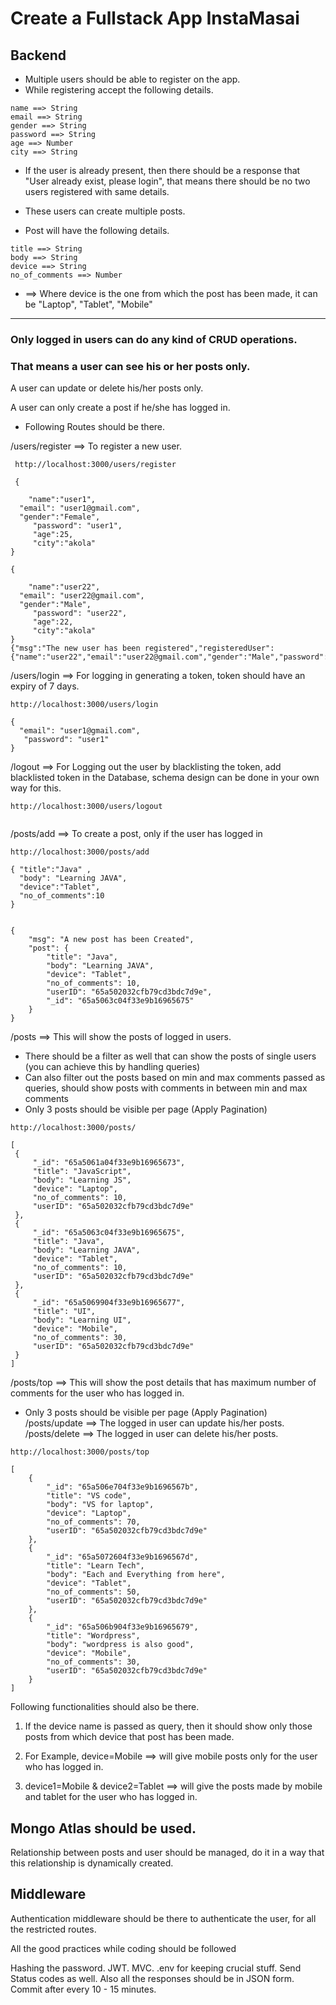 # Create a Fullstack App InstaMasai
## Backend
- Multiple users should be able to register on the app.
- While registering accept the following details.

```
name ==> String
email ==> String
gender ==> String
password ==> String
age ==> Number
city ==> String
```

- If the user is already present, then there should be a response that "User already exist, please login", that means there should be no two users registered with same details.

- These users can create multiple posts.
- Post will have the following details.

```
title ==> String
body ==> String
device ==> String
no_of_comments ==> Number

```


- ==> Where device is the one from which the post has been made, it can be "Laptop", "Tablet", "Mobile"

---

### Only logged in users can do any kind of **CRUD** operations.
### That means a user can see his or her posts only.

A user can update or delete his/her posts only.

A user can only create a post if he/she has logged in.

- Following Routes should be there.

/users/register ==> To register a new user.

```
 http://localhost:3000/users/register

 {

    "name":"user1",
  "email": "user1@gmail.com",
  "gender":"Female",
     "password": "user1",
     "age":25,
     "city":"akola"
}

{

    "name":"user22",
  "email": "user22@gmail.com",
  "gender":"Male",
     "password": "user22",
     "age":22,
     "city":"akola"
}
{"msg":"The new user has been registered","registeredUser":{"name":"user22","email":"user22@gmail.com","gender":"Male","password":"$2b$05$eFsytPQLs4euQVc2AptBO.p0Xzy5AW3fYr5uJp5jWZOHohlRsXyZq","age":22,"city":"akola","_id":"65a501992cfb79cd3bdc7d9a"}}

```
/users/login ==> For logging in generating a token, token should have an expiry of 7 days.
```
http://localhost:3000/users/login

{
  "email": "user1@gmail.com",
   "password": "user1"
}

```

/logout ==> For Logging out the user by blacklisting the token, add blacklisted token in the Database, schema design can be done in your own way for this.
```
http://localhost:3000/users/logout


```

/posts/add ==> To create a post, only if the user has logged in

```
http://localhost:3000/posts/add

{ "title":"Java" ,
  "body": "Learning JAVA",
  "device":"Tablet",
  "no_of_comments":10 
}


{
    "msg": "A new post has been Created",
    "post": {
        "title": "Java",
        "body": "Learning JAVA",
        "device": "Tablet",
        "no_of_comments": 10,
        "userID": "65a502032cfb79cd3bdc7d9e",
        "_id": "65a5063c04f33e9b16965675"
    }
}

```
/posts ==> This will show the posts of logged in users.

   - There should be a filter as well that can show the posts of single users (you can achieve this by handling queries)
   - Can also filter out the posts based on min and max comments passed as queries, should show posts with comments in between min and max comments
   - Only 3 posts should be visible per page (Apply Pagination)

   ```
   http://localhost:3000/posts/

   [
    {
        "_id": "65a5061a04f33e9b16965673",
        "title": "JavaScript",
        "body": "Learning JS",
        "device": "Laptop",
        "no_of_comments": 10,
        "userID": "65a502032cfb79cd3bdc7d9e"
    },
    {
        "_id": "65a5063c04f33e9b16965675",
        "title": "Java",
        "body": "Learning JAVA",
        "device": "Tablet",
        "no_of_comments": 10,
        "userID": "65a502032cfb79cd3bdc7d9e"
    },
    {
        "_id": "65a5069904f33e9b16965677",
        "title": "UI",
        "body": "Learning UI",
        "device": "Mobile",
        "no_of_comments": 30,
        "userID": "65a502032cfb79cd3bdc7d9e"
    }
]
   
   ```

/posts/top ==> This will show the post details that has maximum number of comments for the user who has logged in.

   - Only 3 posts should be visible per page (Apply Pagination)
/posts/update ==> The logged in user can update his/her posts.
/posts/delete ==> The logged in user can delete his/her posts.

```
http://localhost:3000/posts/top

[
    {
        "_id": "65a506e704f33e9b1696567b",
        "title": "VS code",
        "body": "VS for laptop",
        "device": "Laptop",
        "no_of_comments": 70,
        "userID": "65a502032cfb79cd3bdc7d9e"
    },
    {
        "_id": "65a5072604f33e9b1696567d",
        "title": "Learn Tech",
        "body": "Each and Everything from here",
        "device": "Tablet",
        "no_of_comments": 50,
        "userID": "65a502032cfb79cd3bdc7d9e"
    },
    {
        "_id": "65a506b904f33e9b16965679",
        "title": "Wordpress",
        "body": "wordpress is also good",
        "device": "Mobile",
        "no_of_comments": 30,
        "userID": "65a502032cfb79cd3bdc7d9e"
    }
]
```

Following functionalities should also be there.
1. If the device name is passed as query, then it should show only those posts from which device that post has been made.

2. For Example, device=Mobile ==> will give mobile posts only for the user who has logged in.

3. device1=Mobile & device2=Tablet ==> will give the posts made by mobile and tablet for the user who has logged in.

## Mongo Atlas should be used.

Relationship between posts and user should be managed, do it in a way that this relationship is dynamically created.

## Middleware
Authentication middleware should be there to authenticate the user, for all the restricted routes.

All the good practices while coding should be followed

Hashing the password.
JWT.
MVC.
.env for keeping crucial stuff.
Send Status codes as well.
Also all the responses should be in JSON form.
Commit after every 10 - 15 minutes.

